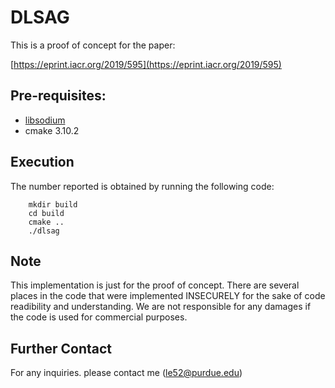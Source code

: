 # **DLSAG**
This is a proof of concept for the paper:

[https://eprint.iacr.org/2019/595](https://eprint.iacr.org/2019/595)

## Pre-requisites:

-	 [libsodium](https://libsodium.gitbook.io/doc/)
-	cmake 3.10.2

## Execution
The number reported is obtained by running the following code:

		mkdir build
		cd build
		cmake ..
		./dlsag
## Note

This implementation is just for the proof of concept. There are several places in the code that were implemented INSECURELY for the sake of code readibility and understanding. We are not responsible for any damages if the code is used for commercial purposes.

## Further Contact

For any inquiries. please contact me (le52@purdue.edu)
